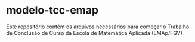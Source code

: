 # modelo-tcc-emap
Este repositório  contém os arquivos necessários para começar o Trabalho de Conclusão de Curso da Escola de Matemática Aplicada (EMAp/FGV)
